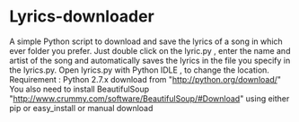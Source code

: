 Lyrics-downloader
=================

A simple Python script to download and save the lyrics of a song in which ever folder you prefer.
Just double click on the lyric.py , enter the name and artist of the song
and automatically saves the lyrics in the file you specify in the lyrics.py. Open lyrics.py with Python IDLE , to change the location.
Requirement : Python 2.7.x download from "http://python.org/download/"
 You also need to install BeautifulSoup "http://www.crummy.com/software/BeautifulSoup/#Download"
 using either pip or easy_install or manual download
